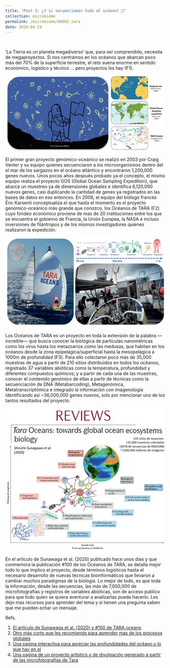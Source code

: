 ```yaml
---
title: "Post 3: ¿Y si secuenciamos todo el océano? 🌊"
collection: microbiome
permalink: /microbiome/00002_tara
date: 2020-04-19
---
```


&nbsp;

‘La Tierra es un planeta megadiverso’ que, para ser comprendido, necesita de megaproyectos. Si nos centramos en los océanos que abarcan poco más del 70% de la superficie terrestre, el reto suena enorme en sentido económico, logístico y técnico … pero proyectos los hay (F1).

![img1](/images/microbiome/00003_tara_sea.jpg)

El primer gran proyecto genómico-oceánico se realizó en 2003 por Craig Venter y su equipo quienes secuenciaron a los microorganismos dentro del el mar de los sargazos en el océano atlántico y encontraron 1,200,000 genes nuevos. Unos pocos años después probado ya el concepto, el mismo equipo realiza el proyecto GOS (Global Ocean Sampling Expedition), que abarca un muestreo ya de dimensiones globales e identifica 6,120,000 nuevos genes, casi duplicando la cantidad de genes ya registrados en las bases de datos en ese entonces. En 2008, el equipo del biólogo francés Éric Karsenti conceptualiza el que hasta el momento es el proyecto genómico-oceánico más grande que conozco, los Océanos de TARA (F2) cuyo fondeo económico proviene de mas de 20 instituciones entre los que se encuentra el gobierno de Francia, la Unión Europea, la NASA e incluso inversiones de filántropos y de los mismos investigadores quienes realizaron la expedición. 

![img2](/images/microbiome/00003_tara_pat.jpg)

Los Océanos de TARA es un proyecto en toda la extensión de la palabra —increíble— que busca conocer la biológica de partículas nanométricas como los virus hasta los metazoarios como las medusas, que habitan en los océanos desde la zona epipelágica/superficial hasta la mesopelágica a 1000m de profundidad (F3). Para ello colectaron poco más de 35,000 muestras de agua a partir de 210 sitios distribuidos en todos los océanos, registrado 37 variables abióticas como la temperatura, profundidad y diferentes compuestos químicos; y a partir de cada una de las muestras, conocer el contenido genómico de ellas a partir de técnicas como la secuenciación de DNA (Metabarcoding), Metagenómica, Metatranscriptómica e integrado la información con imagenología identificando así ~36,000,000 genes nuevos, solo por mencionar uno de los tantos resultados del proyecto. 

![img3](/images/microbiome/00003_tara_pap.jpg)

En el artículo de Sunawaga et al. (2020) publicado hace unos días y que conmemora la publicación #100 de los Océanos de TARA, se detalla mejor todo lo que implico el proyecto, desde términos logísticos hasta el necesario desarrollo de nuevas técnicas bioinformáticos que llevaron a cambiar muchos paradigmas de la biología.  Lo mejor de todo, es que toda la información, desde las secuencias, las más de 7,000,000 de microfotografías y registros de variables abióticas, son de acceso publico para que todo quien se quiera aventurar a analizarlas pueda hacerlo. Les dejo mas recursos para aprender del tema y si tienen una pregunta saben que me pueden echar un mensaje. 

Refs.

1. [El artículo de Sunawaga et al. (2020) y #100 de TARA oceans](https://www.nature.com/articles/s41579-020-0364-5)
2. [Otro más corto que les recomiendo para aprender mas de los procesos globales](https://www.cell.com/current-biology/fulltext/S0960-9822(17)30017-9)
3. [Una pagina interactiva para apreciar las profundidades del océano y lo que hay en el ](https://neal.fun/deep-sea/)
4. [Una pagina de un proyecto artístico y de divulgación generado a partir de las microfotografías de Tara](http://planktonchronicles.org/en/)
